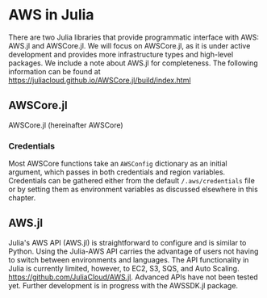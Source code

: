 # AWS in Julia

There are two Julia libraries that provide programmatic interface with AWS:
AWS.jl and AWSCore.jl. We will focus on AWSCore.jl, as it is under active
development and provides more infrastructure types and high-level packages.
We include a note about AWS.jl for completeness. The following information can
be found at <https://juliacloud.github.io/AWSCore.jl/build/index.html>

## AWSCore.jl
AWSCore.jl (hereinafter AWSCore)

### Credentials
Most AWSCore functions take an ```AWSConfig``` dictionary as an initial
argument, which passes in both credentials and region variables.  Credentials
can be gathered either from the default ```/.aws/credentials``` file or by
setting them as environment variables as discussed elsewhere in this chapter.

## AWS.jl

Julia's AWS API (AWS.jl) is straightforward to configure and is similar to
Python. Using the Julia-AWS API carries the advantage of users not having to
switch between environments and languages. The API functionality in Julia is
currently limited, however, to EC2, S3, SQS, and Auto Scaling.
https://github.com/JuliaCloud/AWS.jl. Advanced APIs have not been tested yet.
Further development is in progress with the AWSSDK.jl package.
